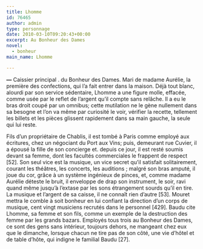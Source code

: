 ```yaml
---
title: Lhomme
id: 76465
author: admin
type: personnage
date: 2010-03-10T09:20:43+00:00
excerpt: Au Bonheur des Dames
novel:
  - bonheur
main_name: Lhomme

---
```

**—** Caissier principal . du Bonheur des Dames. Mari de madame Aurélie, la première des confections, qui l&rsquo;a fait entrer dans la maison. Déjà tout blanc, alourdi par son service sédentaire, Lhomme a une figure molle, effacée, comme usée par le reflet de l&rsquo;argent qu&rsquo;il compte sans relâche. Il a eu le bras droit coupé par un omnibus; cette mutilation ne le gène nullement dans sa besogne et l&rsquo;on va même par curiosité le voir, vérifier la recette, tellement les billets et les pièces glissent rapidement dans sa main gauche, la seule qui lui reste.

Fils d&rsquo;un propriétaire de Chablis, il est tombé à Paris comme employé aux écritures, chez un négociant du Port aux Vins; puis, demeurant rue Cuvier, il a épousé la fille de son concierge et. depuis ce jour, il est resté soumis devant sa femme, dont les facultés commerciales le frappent de respect [52]. Son seul vice est la musique, un vice secret qu&rsquo;il satisfait solitairement, courant les théâtres, les concerts, les auditions ; malgré son bras amputé, il joue du cor, grâce à un système ingénieux de pinces, et, comme madame Aurélie déteste le bruit, il enveloppe de drap son instrument, le soir, ravi quand même jusqu&rsquo;à l&rsquo;extase par les sons étrangement sourds qu&rsquo;il en tire. La musique et l&rsquo;argent de sa caisse, il ne connaît rien d&rsquo;autre [53]. Mouret mettra le comble à soit bonheur en lui confiant la direction d&rsquo;un corps de musique, cent vingt musiciens recrutés dans le personnel [429]. Baudu cite Lhomme, sa femme et son fils, comme un exemple de la destruction des femme par les grands bazars. Employés tous trois au Bonheur des Dames, ce sont des gens sans intérieur, toujours dehors, ne mangeant chez eux que le dimanche, lorsque chacun ne tire pas de son côté, une vie d&rsquo;hôtel et de table d&rsquo;hôte, qui indigne le familial Baudu [27]. 